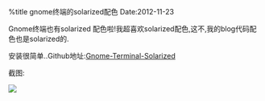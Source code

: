 %title gnome终端的solarized配色
Date:2012-11-23

Gnome终端也有solarized 配色啦!我超喜欢solarized配色,这不,我的blog代码配色也是solarized的.

安装很简单..Github地址:[Gnome-Terminal-Solarized](https://github.com/sigurdga/gnome-terminal-colors-solarized)

截图:

![](https://github.com/hit9/blog-img-store/raw/master/blog/ArchLinux/14_0.png)
